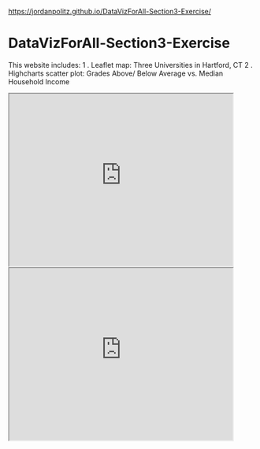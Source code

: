 https://jordanpolitz.github.io/DataVizForAll-Section3-Exercise/

# DataVizForAll-Section3-Exercise
This website includes:
1 . Leaflet map: Three Universities in Hartford, CT
2 . Highcharts scatter plot: Grades Above/ Below Average vs. Median Household Income

<iframe src="https://jordanpolitz.github.io/leaflet-map-simple2/" width="90%" height="350"></iframe>

 <iframe src="https://jordanpolitz.github.io/highcharts-scatter-csv/" width="90%" height="350"></iframe>
